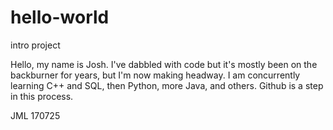 # hello-world
intro project

Hello, my name is Josh. I've dabbled with code but it's mostly been on the backburner for years, but I'm now making headway. I am concurrently learning C++ and SQL, then Python, more Java, and others. Github is a step in this process.

JML
170725

